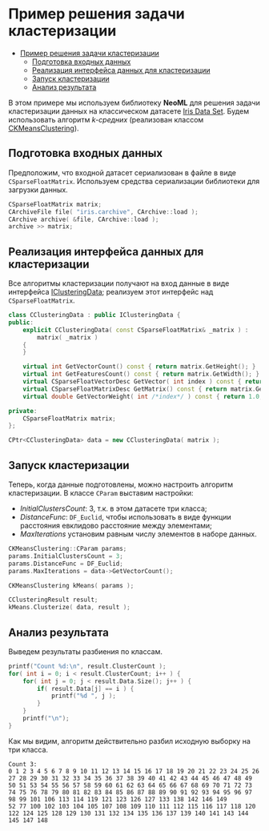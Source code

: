 # Пример решения задачи кластеризации

<!-- TOC -->

- [Пример решения задачи кластеризации](#пример-решения-задачи-кластеризации)
	- [Подготовка входных данных](#подготовка-входных-данных)
	- [Реализация интерфейса данных для кластеризации](#реализация-интерфейса-данных-для-кластеризации)
	- [Запуск кластеризации](#запуск-кластеризации)
	- [Анализ результата](#анализ-результата)

<!-- /TOC -->

В этом примере мы используем библиотеку **NeoML** для решения задачи кластеризации данных на классическом датасете [Iris Data Set](https://archive.ics.uci.edu/ml/datasets/iris). Будем использовать алгоритм *k-средних* (реализован классом [CKMeansClustering](../API/Clustering/kMeans.md)).

## Подготовка входных данных

Предположим, что входной датасет сериализован в файле в виде `CSparseFloatMatrix`. Используем средства сериализации библиотеки для загрузки данных.

```c++
CSparseFloatMatrix matrix;
CArchiveFile file( "iris.carchive", CArchive::load );
CArchive archive( &file, CArchive::load );
archive >> matrix;
```

## Реализация интерфейса данных для кластеризации

Все алгоритмы кластеризации получают на вход данные в виде интерфейса [IClusteringData](../API/Clustering/README.md); реализуем этот интерфейс над `CSparseFloatMatrix`.

```c++
class CClusteringData : public IClusteringData {
public:
	explicit CClusteringData( const CSparseFloatMatrix& _matrix ) :
		matrix( _matrix )
	{
	}

	virtual int GetVectorCount() const { return matrix.GetHeight(); }
	virtual int GetFeaturesCount() const { return matrix.GetWidth(); }
	virtual CSparseFloatVectorDesc GetVector( int index ) const { return matrix.GetRow( index ); }
	virtual CSparseFloatMatrixDesc GetMatrix() const { return matrix.GetDesc(); }
	virtual double GetVectorWeight( int /*index*/ ) const { return 1.0; }

private:
	CSparseFloatMatrix matrix;
};

CPtr<CClusteringData> data = new CClusteringData( matrix );
```

## Запуск кластеризации

Теперь, когда данные подготовлены, можно настроить алгоритм кластеризации. В классе `CParam` выставим настройки:

- *InitialClustersCount*: 3, т.к. в этом датасете три класса;
- *DistanceFunc*: `DF_Euclid`, чтобы использовать в виде функции расстояния евклидово расстояние между элементами;
- *MaxIterations* установим равным числу элементов в наборе данных.

```c++
CKMeansClustering::CParam params;
params.InitialClustersCount = 3;
params.DistanceFunc = DF_Euclid;	
params.MaxIterations = data->GetVectorCount();

CKMeansClustering kMeans( params );

CClusteringResult result;
kMeans.Clusterize( data, result );
```

## Анализ результата

Выведем результаты разбиения по классам.

```c++
printf("Count %d:\n", result.ClusterCount );
for( int i = 0; i < result.ClusterCount; i++ ) {
	for( int j = 0; j < result.Data.Size(); j++ ) {
		if( result.Data[j] == i ) {
			printf("%d ", j );
		}
	}
	printf("\n");
}
```

Как мы видим, алгоритм действительно разбил исходную выборку на три класса.

```
Count 3:
0 1 2 3 4 5 6 7 8 9 10 11 12 13 14 15 16 17 18 19 20 21 22 23 24 25 26 27 28 29 30 31 32 33 34 35 36 37 38 39 40 41 42 43 44 45 46 47 48 49
50 51 53 54 55 56 57 58 59 60 61 62 63 64 65 66 67 68 69 70 71 72 73 74 75 76 78 79 80 81 82 83 84 85 86 87 88 89 90 91 92 93 94 95 96 97 98 99 101 106 113 114 119 121 123 126 127 133 138 142 146 149
52 77 100 102 103 104 105 107 108 109 110 111 112 115 116 117 118 120 122 124 125 128 129 130 131 132 134 135 136 137 139 140 141 143 144 145 147 148
```
